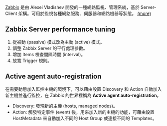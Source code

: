 [Zabbix](http://www.zabbix.com/) 是由 Alexei Vladishev 開發的一種網路監視、管理系統，基於 Server-Client 架構。可用於監視各種網路服務、伺服器和網路機器等狀態。 [(more)](https://zh.wikipedia.org/wiki/Zabbix)

## Zabbix Server performance tuning

1. 從被動 (passive) 模式改為主動 (active) 模式。
1. 調整 Zabbix Server 的平行處理參數。
1. 增加 Items 檢查間隔時間 (interval)。
1. 放寬 Trigger 規則。

## Active agent auto-registration

在需要動態加入監控主機的環境下，可以藉由設置 Discovery 和 Action 自動加入新主機並進行監控，在 Zabbix 的世界裡稱為 **Active agent auto-registration**。

- Discovery: 發現新的主機 (hosts, managed nodes)。
- Action: 觸發特定事件 (event) 後，用來加入新的主機的功能，可藉由設置 HostMetadata 來自動加入不同的 Host Group 或連接不同的 Templates。